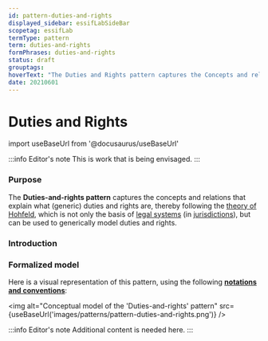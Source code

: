 ```yaml
---
id: pattern-duties-and-rights
displayed_sidebar: essifLabSideBar
scopetag: essifLab
termType: pattern
term: duties-and-rights
formPhrases: duties-and-rights
status: draft
grouptags:
hoverText: "The Duties and Rights pattern captures the Concepts and relations that explain what a generic duties and rights consists of (based on Hofeld's theories), and relates it to Jurisdictions, Parties and Legal Entities."
date: 20210601
---
```


# Duties and Rights

import useBaseUrl from '@docusaurus/useBaseUrl'

:::info Editor's note
This is work that is being envisaged.
:::
### Purpose

The **Duties-and-rights pattern** captures the concepts and relations that explain what (generic) duties and rights are, thereby following the [theory of Hohfeld](https://plato.stanford.edu/entries/rights/#FormRighHohfAnalSyst), which is not only the basis of [legal systems](legal-system@) (in [jurisdictions](@)), but can be used to generically model duties and rights.

### Introduction

### Formalized model

Here is a visual representation of this pattern, using the following **[notations and conventions](../notations-and-conventions#pattern-diagram-notations)**:

<img
  alt="Conceptual model of the 'Duties-and-rights' pattern"
  src={useBaseUrl('images/patterns/pattern-duties-and-rights.png')}
/>

:::info Editor's note
Additional content is needed here.
:::
